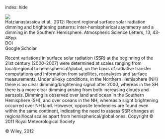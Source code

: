 index: hide

<div class="Citation">
    <div class="Citation-thumb CitationThumb-linked"  data-href="https://doi.org/10.1002/asl.361">
      <img src="https://static.claimspace.cloud/climate-study-static/refs/thumbs/2/Hatzianastassiou_et_al_2012-thumb.png" />
    </div>

  <div class="Citation-body">
    <div class="Citation-text">Hatzianastassiou et al., 2012: Recent regional surface solar radiation dimming and brightening patterns: inter-hemispherical asymmetry and a dimming in the Southern Hemisphere. <span class="Article-journal">Atmospheric Science Letters, </span><span class="Article-volume">13, </span>43-48pp.</div>
    <div class="Citation-links">
      <div class="CitationLink" data-href="https://doi.org/10.1002/asl.361">
        <div class="CitationLink-icon CitationLink-Doi"></div>
        <div class="CitationLink-text">DOI</div>
      </div>
      <div class="CitationLink" data-href="https://scholar.google.com/scholar?q=10.1002/asl.361">
        <div class="CitationLink-icon CitationLink-Scholar"></div>
        <div class="CitationLink-text">Google Scholar</div>
      </div>
    </div>
  </div>
</div>

Recent variations in surface solar radiation (SSR) at the beginning of the 21st century (2000–2007) were determined at scales ranging from local/regional to hemispherical/global, on the basis of radiative transfer computations and information from satellites, reanalyses and surface measurements. Under all‐sky conditions, in the Northern Hemisphere (NH) there is no clear dimming/brightening signal after 2000, whereas in the SH there is a more clear dimming arising from both increasing clouds and aerosols. Dimming is observed over land and ocean in the Southern Hemisphere (SH), and over oceans in the NH, whereas a slight brightening occurred over NH land. However, opposite tendencies are found even within the same continent, indicating the need to assess SSR changes at regional/local scales apart from hemispherical/global ones. Copyright © 2011 Royal Meteorological Society

<div class="Citation-copy">
&copy; Wiley, 2012
</div>